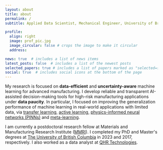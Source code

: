 ```yaml
---
layout: about
title: about
permalink: /
subtitle: Applied Data Scientist, Mechanical Engineer, University of British Columbia #<a href='#'>Affiliations</a>. Address. Contacts. Moto. Etc.

profile:
  align: right
  image: prof_pic.jpg
  image_circular: false # crops the image to make it circular
  address:

news: true  # includes a list of news items
latest_posts: false  # includes a list of the newest posts
selected_papers: true # includes a list of papers marked as "selected={true}"
social: true  # includes social icons at the bottom of the page
---
```


My research is focused on **data-efficient** and **uncertainty-aware** machine learning for advanced manufacturing. I develop reliable and transparent AI-assisted decision-making tools for high-risk manufacturing applications under **data paucity**. In particular, I focused on improving the generalization performance of machine learning in real-world applications with limited data, via [transfer learning](https://doi.org/10.1016/j.jmsy.2021.02.015), [active learning](https://ieeexplore.ieee.org/document/9468145), [physics-informed neural networks (PINNs)](https://ieeexplore.ieee.org/abstract/document/9816983) and [meta-learning](https://github.com/miladramzy/SequentialMetaTransferPINNs/tree/main). 

I am currently a postdoctoral research fellow at Materials and Manufacturing Research Institute ([MMRI](https://mmri.ubc.ca/)). I completed my PhD and Master's degrees at [The University of British Columbia](https://www.ubc.ca/) in 2023 and 2017, respectively. I also worked as a data analyst at [QHR Technologies](https://qhrtechnologies.com/).
